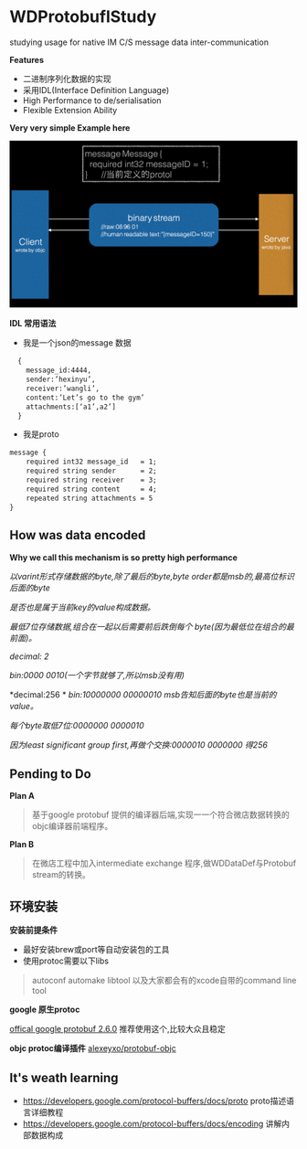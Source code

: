 # WDProtobuflStudy
studying usage for native IM C/S message data inter-communication

**Features**
 * 二进制序列化数据的实现
 * 采用IDL(Interface Definition Language)
 * High Performance to de/serialisation
 * Flexible Extension Ability


**Very very simple Example here**

![demo1](https://github.com/chenniaoc/WDProtobuflStudy/raw/master/ex1.png)



**IDL 常用语法**

* 我是一个json的message 数据
```
  {
    message_id:4444,
    sender:’hexinyu’, 
    receiver:’wangli’, 
    content:’Let’s go to the gym’ 
    attachments:[‘a1’,a2’]
  }
```

* 我是proto
```
message {
    required int32 message_id   = 1; 
    required string sender      = 2; 
    required string receiver    = 3;
    required string content     = 4; 
    repeated string attachments = 5
}
```


How was data encoded
-------------------------------

**Why we call this mechanism is so pretty high performance**

*以varint形式存储数据的byte,除了最后的byte,byte order都是msb的,最高位标识后面的byte*

*是否也是属于当前key的value构成数据。*

*最低7位存储数据,组合在一起以后需要前后跌倒每个 byte(因为最低位在组合的最前面)。*



*decimal: 2*

*bin:0000 0010(一个字节就够了,所以msb没有用)*


*decimal:256 *
*bin:10000000 00000010 msb告知后面的byte也是当前的value。*

*每个byte取低7位:0000000 0000010*

*因为least significant group first,再做个交换:0000010 0000000 得256*




Pending to Do
--------------
**Plan A**
 >基于google protobuf 提供的编译器后端,实现⼀一个符合微店数据转换的objc编译器前端程序。
 
**Plan B**
 >在微店工程中加入intermediate exchange 程序,做WDDataDef与Protobuf stream的转换。




环境安装
--------
**安装前提条件**
 * 最好安装brew或port等自动安装包的工具
 * 使用protoc需要以下libs
 
 >autoconf automake libtool 以及大家都会有的xcode自带的command line tool

**google 原生protoc**

[offical google protobuf 2.6.0](https://github.com/google/protobuf/releases/tag/v2.6.0) 推荐使用这个,比较大众且稳定


**objc protoc编译插件**
[alexeyxo/protobuf-objc](https://github.com/alexeyxo/protobuf-objc)


It's weath learning
-------------------
* https://developers.google.com/protocol-buffers/docs/proto proto描述语言详细教程
* https://developers.google.com/protocol-buffers/docs/encoding 讲解内部数据构成
